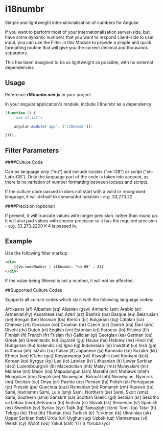 # i18numbr
Simple and lightweight internationalisation of numbers for Angular

If you want to perform most of your internationalisation server-side, but have some dynamic numbers that you want to respond client-side to user input, you can use the Filter in this Module to provide a simple and quick formatting routine that will give you the correct decimal and thousands separators.

This has been designed to be as lightweight as possible, with no external dependencies

## Usage

Reference **_i18numbr.min.js_** in your project.

In your angular application's module, include i18numbr as a dependency:

```javascript
(function () {
    'use strict';

    angular.module('app', ['i18numbr']);

})();
```

## Filter Parameters

####Culture Code

Can be language only ("en") and include locales ("en-GB") or script ("en-Latn-GB"). Only the language part of the code is taken into account, as there is no variation of number formatting between locales and scripts.

If the culture code passed in does not start with a valid or recognised language, it will default to comma/dot notation - e.g. 33,273.22

####Precision (optional)

If present, it will truncate values with longer precision, rather than round up. It will also pad values with shorter precision so it has the required precision - e.g. 33,273.2200 if 4 is passed in.

## Example

Use the following filter markup:

```html
<div>
    {{vm.someNumber | i18numbr: "en-GB" : 2}}
</div>
```

If the value being filtered is not a number, it will not be affected.

##Supported Culture Codes

Supports all culture codes which start with the following language codes:

Afrikaans (af)
Albanian (sq)
Alsatian (gsw)
Amharic (am)
Arabic (ar)
Armenian(hy)
Assamese (as)
Azeri (az)
Bashkir (ba)
Basque (eu)
Belarusian (be)
Bengali (bn)
Bosnian (bs)
Breton (br)
Bulgarian (bg)
Catalan (ca)
Chinese (zh)
Corsican (co)
Croatian (hr)
Czech (cs)
Danish (da)
Dari (prs)
Divehi (dv)
Dutch (nl)
English (en)
Estonian (et)
Faroese (fo)
Filipino (fil)
Finnish (fi)
French (fr)
Frisian (fy)
Galician (gl)
Georgian (ka)
German (de)
Greek (el)
Greenlandic (kl)
Gujarati (gu)
Hausa (ha)
Hebrew (he)
Hindi (hi)
Hungarian (hu)
Icelandic (is)
Igbo (ig)
Indonesian (id)
Inuktitut (iu)
Irish (ga)
isiXhosa (xh)
isiZulu (zu)
Italian (it)
Japanese (ja)
Kannada (kn)
Kazakh (kk)
Khmer (km)
K'iche (qut)
Kinyarwanda (rw)
Kiswahili (sw)
Konkani (kok)
Korean (ko)
Kyrgyz (ky)
Lao (lo)
Latvian (lv)
Lithuanian (lt)
Lower Sorbian (dsb)
Luxembourgish (lb)
Macedonian (mk)
Malay (ms)
Malayalam (ml)
Maltese (mt)
Maori (mi)
Mapudungun (arn)
Marathi (mr)
Mohawk (moh)
Mongolian (mn)
Nepali (ne)
Norwegian, Bokmål (nb)
Norwegian, Nynorsk (nn)
Occitan (oc)
Oriya (or)
Pashto (ps)
Persian (fa)
Polish (pl)
Portuguese (pt)
Punjabi (pa)
Quechua (quz)
Romanian (ro)
Romansh (rm)
Russian (ru)
Sami, Inari(smn)
Sami, Lule (smj)
Sami, Northern (se)
Sami, Skolt (sms)
Sami, Southern (sma)
Sanskrit (sa)
Scottish Gaelic (gd)
Serbian (sr)
Sesotho sa Leboa (nso)
Setswana (tn)
Sinhala (si)
Slovak (sk)
Slovenian (sl)
Spanish (es)
Swedish (sv)
Syriac (syr)
Tajik (tg)
Tamazight (tzm)
Tamil (ta)
Tatar (tt)
Telugu (te)
Thai (th)
Tibetan (bo)
Turkish (tr)
Turkmen (tk)
Ukrainian (uk)
Upper Sorbian (hsb)
Urdu (ur)
Uyghur (ug)
Uzbek (uz)
Vietnamese (vi)
Welsh (cy)
Wolof (wo)
Yakut (sah)
Yi (ii)
Yoruba (yo)
